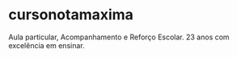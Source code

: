 # cursonotamaxima
Aula particular, Acompanhamento e Reforço Escolar. 23 anos com excelência em ensinar.
